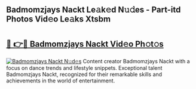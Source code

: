 ## Badmomzjays Nackt Le𝚊k𝚎d N𝚞𝚍es - Part-itd Photos Vid𝚎o Le𝚊ks Xtsbm

# <h2><a href="http://fb360o9.evod.top/?m=Badmomzjays+Nackt">🔗 👉🔴 Badmomzjays Nackt Vid𝚎o Ph𝚘t𝚘s</a></h2>

[![Badmomzjays Nackt N𝚞d𝚎s](https://i.imgur.com/8V9OHl7.gif)](http://fb360o9.evod.top/?m=Badmomzjays+Nackt)
Content creator Badmomzjays Nackt with a focus on dance trends and lifestyle snippets. Exceptional talent Badmomzjays Nackt, recognized for their remarkable skills and achievements in the world of entertainment. 
